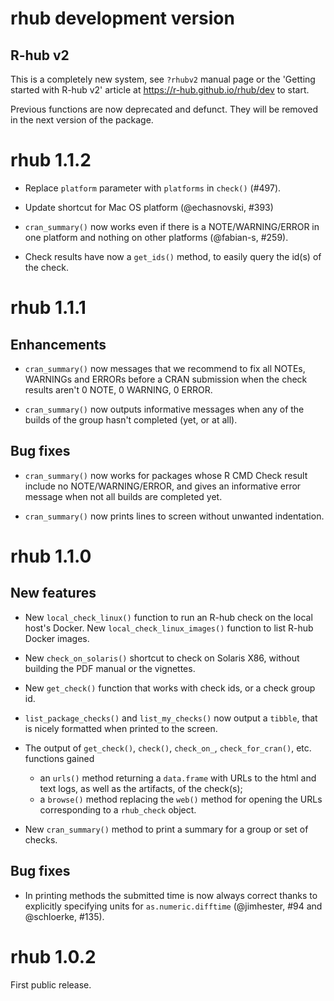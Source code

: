 
# rhub development version

## R-hub v2

This is a completely new system, see `?rhubv2`  manual page or
the 'Getting started with R-hub v2' article at
https://r-hub.github.io/rhub/dev to start.

Previous functions are now deprecated and defunct. They will be removed
in the next version of the package.

# rhub 1.1.2

* Replace `platform` parameter with `platforms` in `check()` (#497).

* Update shortcut for Mac OS platform (@echasnovski, #393)

* `cran_summary()` now works even if there is a NOTE/WARNING/ERROR in one
  platform and nothing on other platforms (@fabian-s, #259).

* Check results have now a `get_ids()` method, to easily query the id(s)
  of the check.

# rhub 1.1.1

## Enhancements

* `cran_summary()` now messages that we recommend to fix all NOTEs, WARNINGs
  and ERRORs before a CRAN submission when the check results aren't 0 NOTE, 0
  WARNING, 0 ERROR.

* `cran_summary()` now outputs informative messages when any of the builds
  of the group hasn't completed (yet, or at all).

## Bug fixes

* `cran_summary()` now works for packages whose R CMD Check result include
  no NOTE/WARNING/ERROR, and gives an informative error message when not all
  builds are completed yet.

* `cran_summary()` now prints lines to screen without unwanted indentation.

# rhub 1.1.0

## New features

* New `local_check_linux()` function to run an R-hub check on the local
  host's Docker. New `local_check_linux_images()` function to list R-hub
  Docker images.

* New `check_on_solaris()` shortcut to check on Solaris X86, without
  building the PDF manual or the vignettes.

* New `get_check()` function that works with check ids, or a check group id.

* `list_package_checks()` and `list_my_checks()` now output a `tibble`, that
  is nicely formatted when printed to the screen.

* The output of `get_check()`, `check()`, `check_on_`, `check_for_cran()`,
  etc. functions gained
    * an `urls()` method returning a `data.frame` with URLs to the html and
    text logs, as well as the artifacts, of the check(s);
    * a `browse()` method replacing the `web()` method for opening the
  URLs corresponding to a `rhub_check` object.

* New `cran_summary()` method to print a summary for a group or set of
  checks.

## Bug fixes

* In printing methods the submitted time is now always correct thanks to
  explicitly specifying units for `as.numeric.difftime` (@jimhester, #94
  and @schloerke, #135).

# rhub 1.0.2

First public release.

